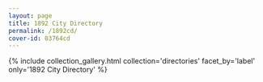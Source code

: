 ```yaml
---
layout: page
title: 1892 City Directory
permalink: /1892cd/
cover-id: 03764cd
---
```


{% include collection_gallery.html collection='directories' facet_by='label' only='1892 City Directory' %}
